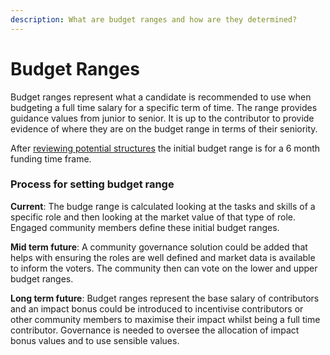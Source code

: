 ```yaml
---
description: What are budget ranges and how are they determined?
---
```


# Budget Ranges

Budget ranges represent what a candidate is recommended to use when budgeting a full time salary for a specific term of time. The range provides guidance values from junior to senior. It is up to the contributor to provide evidence of where they are on the budget range in terms of their seniority.



After [reviewing potential structures](https://docs.catalystcontributors.org/contributor-analysis/contributor-analysis/contributor-structure) the initial budget range is for a 6 month funding time frame.



### Process for setting budget range

**Current**: The budge range is calculated looking at the tasks and skills of a specific role and then looking at the market value of that type of role. Engaged community members define these initial budget ranges.

**Mid term future**: A community governance solution could be added that helps with ensuring the roles are well defined and market data is available to inform the voters. The community then can vote on the lower and upper budget ranges.

**Long term future**: Budget ranges represent the base salary of contributors and an impact bonus could be introduced to incentivise contributors or other community members to maximise their impact whilst being a full time contributor. Governance is needed to oversee the allocation of impact bonus values and to use sensible values.

